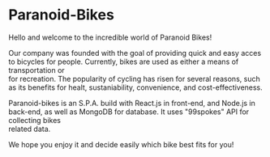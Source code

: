 # Paranoid-Bikes

Hello and welcome to the incredible world of Paranoid Bikes! 

Our company was founded with the goal of providing quick and easy acces to bicycles for people. Currently, bikes are used as either a means of transportation or <br> 
for recreation. The popularity of cycling has risen for several reasons, such as its benefits for healt, sustaniability, convenience, and cost-effectiveness. <br>

Paranoid-bikes is an S.P.A. build with React.js in front-end, and Node.js in back-end, as well as MongoDB for database. It uses "99spokes" API for collecting bikes <br>
related data. <br>

We hope you enjoy it and decide easily which bike best fits for you!
